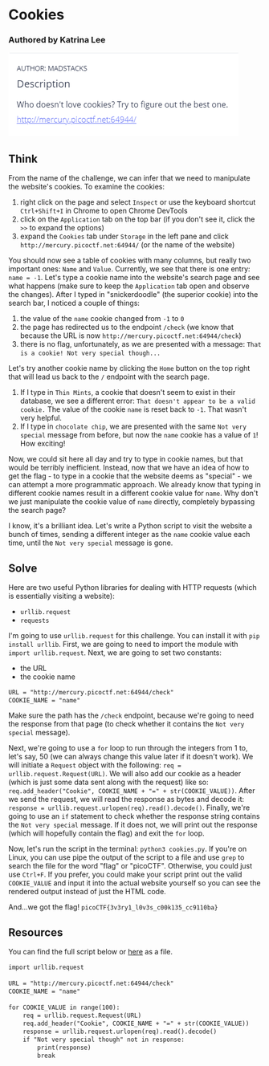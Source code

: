 # Cookies
### Authored by Katrina Lee

![image](challenge.PNG)

## Think

From the name of the challenge, we can infer that we need to manipulate the website's cookies. To examine the cookies:
1. right click on the page and select `Inspect` or use the keyboard shortcut `Ctrl+Shift+I` in Chrome to open Chrome DevTools
2. click on the `Application` tab on the top bar (if you don't see it, click the `>>` to expand the options)
3. expand the `Cookies` tab under `Storage` in the left pane and click `http://mercury.picoctf.net:64944/` (or the name of the website)

You should now see a table of cookies with many columns, but really two important ones: `Name` and `Value`. Currently, we see that there is one entry: `name = -1`. Let's type a cookie name into the website's search page and see what happens (make sure to keep the `Application` tab open and observe the changes). After I typed in "snickerdoodle" (the superior cookie) into the search bar, I noticed a couple of things:
1. the value of the `name` cookie changed from `-1` to `0`
2. the page has redirected us to the endpoint `/check` (we know that because the URL is now `http://mercury.picoctf.net:64944/check`)
3. there is no flag, unfortunately, as we are presented with a message: `That is a cookie! Not very special though...`

Let's try another cookie name by clicking the `Home` button on the top right that will lead us back to the `/` endpoint with the search page.
1. If I type in `Thin Mints`, a cookie that doesn't seem to exist in their database, we see a different error: `That doesn't appear to be a valid cookie.` The value of the cookie `name` is reset back to `-1`. That wasn't very helpful.
2. If I type in `chocolate chip`, we are presented with the same `Not very special` message from before, but now the `name` cookie has a value of `1`! How exciting!

Now, we could sit here all day and try to type in cookie names, but that would be terribly inefficient. Instead, now that we have an idea of how to get the flag - to type in a cookie that the website deems as "special" - we can attempt a more programmatic approach. We already know that typing in different cookie names result in a different cookie value for `name`. Why don't we just manipulate the cookie value of `name` directly, completely bypassing the search page?

I know, it's a brilliant idea. Let's write a Python script to visit the website a bunch of times, sending a different integer as the `name` cookie value each time, until the `Not very special` message is gone.

## Solve

Here are two useful Python libraries for dealing with HTTP requests (which is essentially visiting a website):
* `urllib.request`
* `requests`

I'm going to use `urllib.request` for this challenge. You can install it with `pip install urllib`. First, we are going to need to import the module with `import urllib.request`. Next, we are going to set two constants:
* the URL
* the cookie name  

```
URL = "http://mercury.picoctf.net:64944/check"
COOKIE_NAME = "name"
```
Make sure the path has the `/check` endpoint, because we're going to need the response from that page (to check whether it contains the `Not very special` message).

Next, we're going to use a `for` loop to run through the integers from 1 to, let's say, 50 (we can always change this value later if it doesn't work). We will initiate a `Request` object with the following: `req = urllib.request.Request(URL)`. We will also add our cookie as a header (which is just some data sent along with the request) like so: `req.add_header("Cookie", COOKIE_NAME + "=" + str(COOKIE_VALUE))`. After we send the request, we will read the response as bytes and decode it: `response = urllib.request.urlopen(req).read().decode()`. Finally, we're going to use an `if` statement to check whether the response string contains the `Not very special` message. If it does not, we will print out the response (which will hopefully contain the flag) and exit the `for` loop.

Now, let's run the script in the terminal: `python3 cookies.py`. If you're on Linux, you can use pipe the output of the script to a file and use `grep` to search the file for the word "flag" or "picoCTF". Otherwise, you could just use `Ctrl+F`. If you prefer, you could make your script print out the valid `COOKIE_VALUE` and input it into the actual website yourself so you can see the rendered output instead of just the HTML code.

And...we got the flag! `picoCTF{3v3ry1_l0v3s_c00k135_cc9110ba}`

## Resources

You can find the full script below or [here](cookies.py) as a file.

```
import urllib.request

URL = "http://mercury.picoctf.net:64944/check"
COOKIE_NAME = "name"

for COOKIE_VALUE in range(100):
	req = urllib.request.Request(URL)
	req.add_header("Cookie", COOKIE_NAME + "=" + str(COOKIE_VALUE))
	response = urllib.request.urlopen(req).read().decode()
	if "Not very special though" not in response:
		print(response)
		break
```
